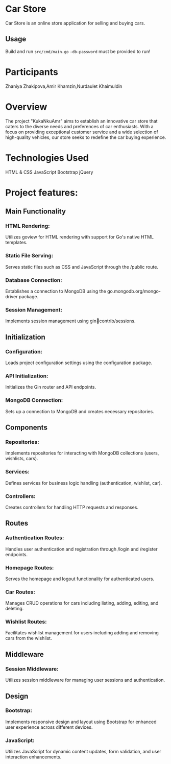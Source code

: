 # Car Store

Car Store is an online store application for selling and buying cars.

## Usage

Build and run `src/cmd/main.go`
`-db-password` must be provided to run!

# Participants
Zhaniya Zhakipova,Amir Khamzin,Nurdaulet Khaimuldin

# Overview
The project "KukaNkuAmr" aims to establish an innovative car store that caters to
the diverse needs and preferences of car enthusiasts. With a focus on providing
exceptional customer service and a wide selection of high-quality vehicles, our
store seeks to redefine the car buying experience.

# Technologies Used
HTML & CSS JavaScript Bootstrap jQuery

# Project features:
## Main Functionality
### HTML Rendering: 
Utilizes goview for HTML rendering with support for Go's native HTML templates.
### Static File Serving: 
Serves static files such as CSS and JavaScript through the /public route.
### Database Connection: 
Establishes a connection to MongoDB using the go.mongodb.org/mongo-driver package.
### Session Management: 
Implements session management using gincontrib/sessions.
## Initialization
###  Configuration: 
Loads project configuration settings using the configuration package.
### API Initialization:
Initializes the Gin router and API endpoints.
### MongoDB Connection:
Sets up a connection to MongoDB and creates necessary repositories.
## Components
### Repositories:
Implements repositories for interacting with MongoDB collections (users, wishlists, cars).
### Services:
Defines services for business logic handling (authentication, wishlist, car).
### Controllers:
Creates controllers for handling HTTP requests and responses.
## Routes
### Authentication Routes:
Handles user authentication and registration through /login and /register endpoints.
### Homepage Routes: 
Serves the homepage and logout functionality for authenticated users.
### Car Routes: 
Manages CRUD operations for cars including listing, adding, editing, and deleting.
### Wishlist Routes:
Facilitates wishlist management for users including adding and removing cars from the wishlist.
## Middleware
### Session Middleware:
Utilizes session middleware for managing user sessions and authentication.
## Design
### Bootstrap: 
Implements responsive design and layout using Bootstrap for enhanced user experience across different devices.
### JavaScript: 
Utilizes JavaScript for dynamic content updates, form validation, and user interaction enhancements.

